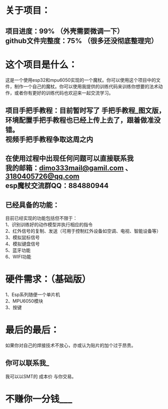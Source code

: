 关于项目：
===
项目进度：99%     （外壳需要微调一下）<br>
github文件完整度：75%     （很多还没彻底整理完）
---
这个项目是什么：
===
这是一个使用esp32和mpu6050实现的一个魔杖。你可以使用这个项目中的文件，制作一个自己的魔杖。你可以使用我提供的训练代码来训练你想要的法术动作，或者你有更好的训练代码也欢迎来一起交流学习。<br>

项目手把手教程：目前暂时写了 手把手教程_图文版，环境配置手把手教程也已经上传上去了，跟着做准没错。<br>
视频手把手教程争取这周之内
---
在使用过程中出现任何问题可以直接联系我<br>
我的邮箱：dimo333mail@gamil.com 、 3180405726@qq.com<br>
esp魔杖交流群QQ：884880944<br>
---
已经具备的功能：
---
目前已经实现的功能包括但不限于：<br>
1、识别训练好的动作模型并执行相应的指令<br>
2、红外信号的复制、发送（可用于控制红外设备如空调、电视、智能设备等）<br>
3、模拟鼠标信号<br>
4、模拟键盘信号<br>
5、蓝牙功能<br>
6、WIFI功能

硬件需求：（基础版）
===
1、Esp系列随便一个单片机<br>
2、MPU6050模块<br>
3、按键<br>


最后的最后：
===
如果你对自己的焊接技术不放心，亦或认为贴片的加个过于昂贵。<br>

你可以联系我_
---
我可以以SMT的 成本价 与你交易。<br>

不赚你一分钱___<br>
===
